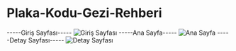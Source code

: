 # Plaka-Kodu-Gezi-Rehberi
 -----Giriş Sayfası-----
![Giriş Sayfası](https://user-images.githubusercontent.com/128841162/227665128-9a5d6aeb-c517-4887-bf33-9ba7c5c65ab1.png)
-----Ana Sayfa-----
![Ana Sayfa](https://user-images.githubusercontent.com/128841162/227665099-504fbb38-c9e3-4cec-8399-6ec2de1a190c.png)
-----Detay Sayfası-----
![Detay Sayfası](https://user-images.githubusercontent.com/128841162/227665285-8c0cb667-6d00-4295-afa0-3facea143b7e.png)

